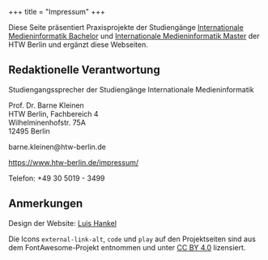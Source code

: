 +++
title = "Impressum"
+++

Diese Seite präsentiert Praxisprojekte der Studiengänge [Internationale Medieninformatik Bachelor](https://imi-bachelor.htw-berlin.de) und [Internationale Medieninformatik Master](https://imi-master.htw-berlin.de) der HTW Berlin und ergänzt diese Webseiten.

## Redaktionelle Verantwortung
Studiengangssprecher der Studiengänge Internationale Medieninformatik

Prof. Dr. Barne Kleinen\
HTW Berlin, Fachbereich 4\
Wilhelminenhofstr. 75A\
12495 Berlin

barne.kleinen&#64;htw-berlin.de

https://www.htw-berlin.de/impressum/

Telefon: +49 30 5019 - 3499

## Anmerkungen
Design der Website: [Luis Hankel](https://kaes3kuch3n.de)

Die Icons `external-link-alt`, `code` und `play` auf den Projektseiten sind aus dem FontAwesome-Projekt entnommen und unter [CC BY 4.0](https://creativecommons.org/licenses/by/4.0/) lizensiert.

